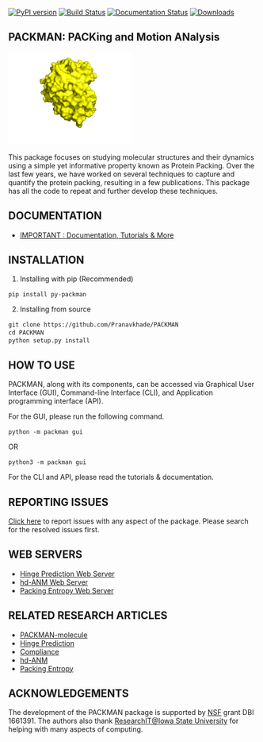 [![PyPI version](https://badge.fury.io/py/py-packman.svg)](https://badge.fury.io/py/py-packman) [![Build Status](https://travis-ci.com/Pranavkhade/PACKMAN.svg?branch=master)](https://travis-ci.com/Pranavkhade/PACKMAN) [![Documentation Status](https://readthedocs.org/projects/py-packman/badge/?version=latest)](https://py-packman.readthedocs.io/en/latest/?badge=latest) [![Downloads](https://pepy.tech/badge/py-packman)](https://pepy.tech/project/py-packman)


PACKMAN: PACKing and Motion ANalysis
------------------------------------
<img src="https://github.com/Pranavkhade/PACKMAN/blob/master/docs/_static/gallary/logo.gif" width="250">

This package focuses on studying molecular structures and their dynamics using a simple yet informative property known as Protein Packing. Over the last few years, we have worked on several techniques to capture and quantify the protein packing, resulting in a few publications. This package has all the code to repeat and further develop these techniques.


DOCUMENTATION
-------------
* [IMPORTANT : Documentation, Tutorials & More](https://py-packman.readthedocs.io)

INSTALLATION
------------

1. Installing with pip (Recommended)
```
pip install py-packman
```

2. Installing from source
```
git clone https://github.com/Pranavkhade/PACKMAN
cd PACKMAN
python setup.py install
```

HOW TO USE
----------

PACKMAN, along with its components, can be accessed via Graphical User Interface (GUI), Command-line Interface (CLI), and Application programming interface (API).

For the GUI, please run the following command.
```
python -m packman gui
```
OR
```
python3 -m packman gui
```

For the CLI and API, please read the tutorials & documentation.

REPORTING ISSUES
----------------
[Click here](https://github.com/Pranavkhade/PACKMAN/issues/new) to report issues with any aspect of the package. Please search for the resolved issues first.

WEB SERVERS
-----------
* [Hinge Prediction Web Server](https://packman.bb.iastate.edu/)
* [hd-ANM Web Server](https://hdanm.bb.iastate.edu/)
* [Packing Entropy Web Server](https://packing-entropy.bb.iastate.edu/)

RELATED RESEARCH ARTICLES
-------------------------
* [PACKMAN-molecule](https://doi.org/10.1093/bioadv/vbac007)
* [Hinge Prediction](https://doi.org/10.1016/j.jmb.2019.11.018)
* [Compliance](https://doi.org/10.1002/prot.25968)
* [hd-ANM](https://doi.org/10.1016/j.bpj.2021.10.017)
* [Packing Entropy](coming_soon)

ACKNOWLEDGEMENTS
----------------

The development of the PACKMAN package is supported by [NSF](https://www.nsf.gov/) grant DBI 1661391. The authors also thank [ResearchIT@Iowa State University](https://researchit.las.iastate.edu/about-research-it-iowa-state-university) for helping with many aspects of computing.
